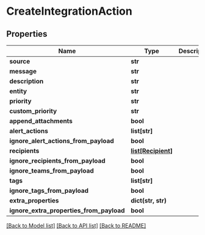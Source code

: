 # CreateIntegrationAction

## Properties
Name | Type | Description | Notes
------------ | ------------- | ------------- | -------------
**source** | **str** |  | [optional] 
**message** | **str** |  | [optional] 
**description** | **str** |  | [optional] 
**entity** | **str** |  | [optional] 
**priority** | **str** |  | [optional] 
**custom_priority** | **str** |  | [optional] 
**append_attachments** | **bool** |  | [optional] 
**alert_actions** | **list[str]** |  | [optional] 
**ignore_alert_actions_from_payload** | **bool** |  | [optional] 
**recipients** | [**list[Recipient]**](Recipient.md) |  | [optional] 
**ignore_recipients_from_payload** | **bool** |  | [optional] 
**ignore_teams_from_payload** | **bool** |  | [optional] 
**tags** | **list[str]** |  | [optional] 
**ignore_tags_from_payload** | **bool** |  | [optional] 
**extra_properties** | **dict(str, str)** |  | [optional] 
**ignore_extra_properties_from_payload** | **bool** |  | [optional] 

[[Back to Model list]](../README.md#documentation-for-models) [[Back to API list]](../README.md#documentation-for-api-endpoints) [[Back to README]](../README.md)


